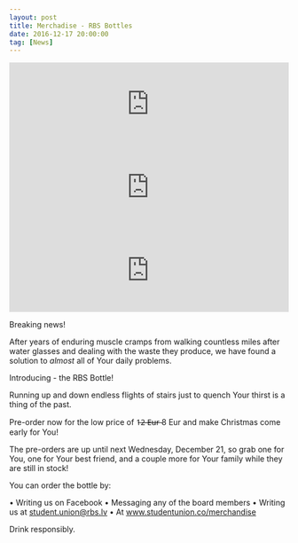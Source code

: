 ```yaml
---
layout: post
title: Merchadise - RBS Bottles
date: 2016-12-17 20:00:00
tag: [News]
---
```


<iframe width="100%" height="auto" src="https://www.youtube.com/embed/vwMYTxEbKpk" frameborder="0" allowfullscreen></iframe>

<iframe width="100%" height="auto" src="https://www.youtube.com/embed/_jhMhpRtyM4" frameborder="0" allowfullscreen></iframe>

<iframe width="100%" height="auto" src="https://www.youtube.com/embed/ldieI7HUqO4" frameborder="0" allowfullscreen></iframe>

Breaking news!

After years of enduring muscle cramps from walking countless miles after water glasses and dealing with the waste they produce, we have found a solution to *almost* all of Your daily problems.

Introducing - the RBS Bottle!

Running up and down endless flights of stairs just to quench Your thirst is a thing of the past.

Pre-order now for the low price of 1̶2̶ ̶E̶u̶r̶ 8 Eur and make Christmas come early for You!

The pre-orders are up until next Wednesday, December 21, so grab one for You, one for Your best friend, and a couple more for Your family while they are still in stock!

You can order the bottle by:

• Writing us on Facebook
• Messaging any of the board members
• Writing us at student.union@rbs.lv
• At www.studentunion.co/merchandise

Drink responsibly.